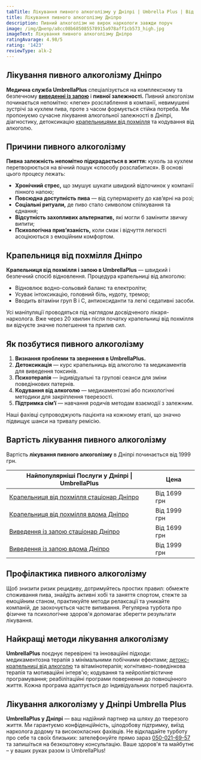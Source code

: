 ```yaml
---
tabTitle: Лікування пивного алкоголізму у Дніпрі | Umbrella Plus | Від 1999 грн
title: Лікування пивного алкоголізму Дніпро
description: Пивний алкоголізм не вирок наркологи завжди поруч
image: /img/Днепр/a8cc08b685085578915a978aff1cb573_high.jpg
imageText: Лікування пивного алкоголізму Дніпро
ratingAvarage: 4.98/5
rating: '1423'
reviewType: alk-2
---
```


## Лікування пивного алкоголізму Дніпро

**Медична служба UmbrellaPlus** спеціалізується на комплексному та безпечному **[виведенні із запою](https://umbrella-plus.com.ua/uk/dnepr/vivod-iz-zapoia-dnepr-ua/)** і **пивної залежності.** Пивний алкоголізм починається непомітно: «легке» розслаблення в компанії, невимушені зустрічі за кухлем пива, проте з часом формується стійка потреба. Ми пропонуємо сучасне лікування алкогольної залежності в Дніпрі, діагностику, детоксикацію [крапельницями від похмілля](https://umbrella-plus.com.ua/uk/dnepr/kapelnica_ot_alkogola_dnepr/) та кодування від алкоголю.

## Причини пивного алкоголізму

**Пивна залежність непомітно підкрадається в життя:** кухоль за кухлем перетворюється на вічний пошук «способу розслабитися». В основі цього процесу лежать:

* **Хронічний стрес,** що змушує шукати швидкий відпочинок у компанії пінного напою;
* **Повсюдна доступність пива** — від супермаркету до кав’ярні на розі;
* **Соціальні ритуали,** де пиво стало символом спілкування та єднання;
* **Відсутність захопливих альтернатив,** які могли б замінити звичку випити;
* **Психологічна прив’язаність,** коли смак і відчуття легкості асоціюються з емоційним комфортом.

## Крапельниця від похмілля Дніпро

**Крапельниця від похмілля і запою в UmbrellaPlus** — швидкий і безпечний спосіб відновлення. Процедура крапельниці від алкоголю:

* Відновлює водно-сольовий баланс та електроліти;
* Усуває інтоксикацію, головний біль, нудоту, тремор;
* Вводить вітаміни груп B і C, антиоксиданти та легкі седативні засоби.

Усі маніпуляції проводяться під наглядом досвідченого лікаря-нарколога. Вже через 20 хвилин після початку крапельниці від похмілля ви відчуєте значне полегшення та прилив сил.

## Як позбутися пивного алкоголізму

1. **Визнання проблеми та звернення в UmbrellaPlus.**
2. **Детоксикація** — курс крапельниць від алкоголю та медикаментів для виведення токсинів.
3. **Психотерапія** — індивідуальні та групові сеанси для зміни поведінкових патернів.
4. **Кодування від алкоголю** — медикаментозні або психологічні методики для закріплення тверезості.
5. **Підтримка сім’ї** — навчання родичів методам взаємодії з залежним.

Наші фахівці супроводжують пацієнта на кожному етапі, що значно підвищує шанси на тривалу ремісію.

## Вартість лікування пивного алкоголізму

Вартість **лікування пивного алкоголізму** в Дніпрі починається від 1999 грн.

| Найпопулярніші Послуги у Дніпрі \| UmbrellaPlus                                                                     | Цена         |
| ------------------------------------------------------------------------------------------------------------------- | ------------ |
| [Крапельниця від похмілля стаціонар Дніпро](https://umbrella-plus.com.ua/uk/dnepr/kapelnica_ot_alkogola_dnepr/)     | Від 1699 грн |
| [Крапельниця від похмілля вдома Дніпро](https://umbrella-plus.com.ua/uk/dnepr/kapelnica_ot_alkogola_na_domy_dnepr/) | Від 1999 грн |
| [Виведення із запою стаціонар Дніпро](https://umbrella-plus.com.ua/uk/dnepr/vivod-iz-zapoia-dnepr-ua/)              | Від 1699 грн |
| [Виведення із запою вдома Дніпро](https://umbrella-plus.com.ua/uk/dnepr/vivod-iz-zapoia-na-domy-dnepr-ua/)          | Від 1999 грн |

## Профілактика пивного алкоголізму

Щоб знизити ризик рецидиву, дотримуйтесь простих правил: обмежте споживання пива, знайдіть активні хобі та заняття спортом, стежте за емоційним станом, практикуйте методи релаксації та уникайте компаній, де заохочується часте випивання. Регулярна турбота про фізичне та психологічне здоров'я допомагає зберегти результати лікування.

## Найкращі методи лікування алкоголізму

**UmbrellaPlus** поєднує перевірені та інноваційні підходи: медикаментозна терапія з мінімальними побічними ефектами; [детокс-крапельниці від алкоголю](https://umbrella-plus.com.ua/uk/dnepr/kapelnica_ot_alkogola_dnepr/) та вітамінотерапія; когнітивно-поведінкова терапія та мотиваційні інтерв'ю; кодування та нейролінгвістичне програмування; реабілітаційні програми повернення до повноцінного життя. Кожна програма адаптується до індивідуальних потреб пацієнта.

## Лікування алкоголізму у Дніпрі Umbrella Plus

**UmbrellaPlus у Дніпрі** — ваш надійний партнер на шляху до тверезого життя. Ми гарантуємо конфіденційність, цілодобову підтримку, виїзд нарколога додому та висококласних фахівців. Не відкладайте турботу про себе та своїх близьких: зателефонуйте прямо зараз [050-021-69-57](tel:0500216957) та запишіться на безкоштовну консультацію. Ваше здоров'я та майбутнє – у ваших руках разом із UmbrellaPlus!
